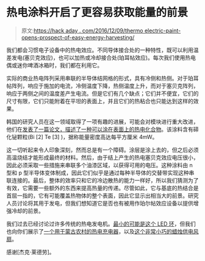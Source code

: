 # 热电涂料开启了更容易获取能量的前景

> 原文:[https://hack aday . com/2016/12/09/thermo electric-paint-opens-prospect-of-easy-energy-harvesting/](https://hackaday.com/2016/12/09/thermoelectric-paint-opens-prospect-of-easier-energy-harvesting/)

我们都会习惯电子设备中的热电效应。不同导体接合处的一种特性，既可以利用温差发电(塞贝克效应)，也可以加热或冷却接合处(珀耳帖效应)。每次我们使用热电偶或迷你啤酒冰箱时，我们都在利用它。

实际的商业热电阵列采用串联的半导体结网格的形式，具有冷侧和热侧。对于珀耳帖阵列，响应于施加的电流，冷侧温度下降，热侧温度上升，而对于塞贝克阵列，响应于两侧之间的温度差产生电流。但是它们有几个缺点；它们并不便宜，它们的尺寸有限，它们只能附着在平坦的表面上，并且它们的热粘合也只能达到这样的效果。

韩国的研究人员在这一领域取得了一项有趣的进展，可能会对模块进行重大改进，他们在[发表了一篇论文，描述了一种可以涂在表面上的热电化合物](http://www.nature.com/articles/ncomms13403)。该涂料含有碲化铋颗粒(Bi [2] Te [3] )，据称能量密度高达每平方厘米 4mW。

这一切听起来令人印象深刻，然而总是有一个障碍。涂层是涂上去的，但之后必须高温烧结才能形成最终的材料。然后，由于结上产生的热电塞贝克效应电压很小，因此必须采取一些措施来串联多个油漆区域，以获得可用的电压。这种涂料由 n 型和 p 型半导体变体制成，因此它们似乎是通过每种半导体的交替带实现这种串联连接的。最后，整体的效率只和它的冷边散热的能力一样好，所以我们猜测为了有效，它需要一些额外的东西来提高热量的传递。尽管如此，它与基底的热结合是首屈一指的，它有可能覆盖热物体的整个表面，因此它显示出相当大的前景。研究人员讨论将其用于发电，但我们想知道它是否也有被用作珀尔帖效应设备以提供增强冷却的前景。

我们过去已经讨论过许多传统的热电发电机。[最小的可能是这个 LED 环](http://hackaday.com/2013/12/02/energy-harvesting-peltier-ring/)，但我们也向你们展示了[一个用于蒙古农村的热电充电器](http://hackaday.com/2014/01/11/usb-charger-solves-mongolia-electricity-problem/)，以及[这个非常小巧的蜡烛供电风扇](http://hackaday.com/2014/05/21/candle-powered-fan-keeps-you-cool-using-a-thermoelectric-generator/)。

感谢[杰克·莱德劳]。